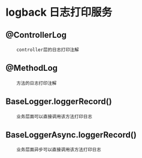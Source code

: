 # logback 日志打印服务
## @ControllerLog
        controller层的日志打印注解
## @MethodLog
        方法的日志打印注解
## BaseLogger.loggerRecord()
        业务层面可以直接调用该方法打印日志
        
## BaseLoggerAsync.loggerRecord()
        业务层面异步可以直接调用该方法打印日志